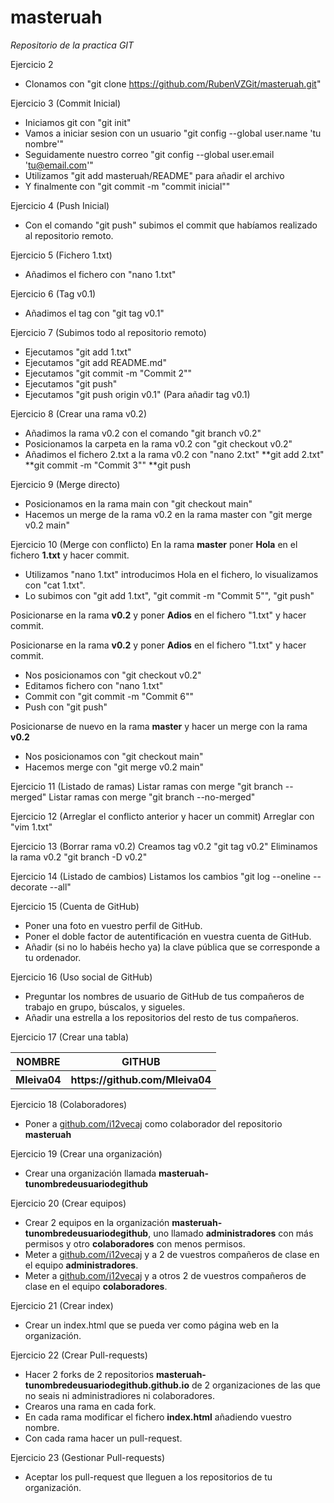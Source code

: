 # masteruah
*Repositorio de la practica GIT*

Ejercicio 2
- Clonamos con "git clone https://github.com/RubenVZGit/masteruah.git"

Ejercicio 3 (Commit Inicial)
- Iniciamos git con "git init"
- Vamos a iniciar sesion con un usuario "git config --global user.name 'tu nombre'"
- Seguidamente nuestro correo "git config --global user.email 'tu@email.com'"
- Utilizamos "git add masteruah/README" para añadir el archivo
- Y finalmente con "git commit -m "commit inicial""

Ejercicio 4 (Push Inicial)
- Con el comando "git push" subimos el commit que habíamos realizado al repositorio remoto.

Ejercicio 5 (Fichero 1.txt)
- Añadimos el fichero con "nano 1.txt"

Ejercicio 6 (Tag v0.1)
- Añadimos el tag con "git tag v0.1"

Ejercicio 7 (Subimos todo al repositorio remoto)
- Ejecutamos "git add 1.txt"
- Ejecutamos "git add README.md"
- Ejecutamos "git commit -m "Commit 2""
- Ejecutamos "git push"
- Ejecutamos "git push origin v0.1" (Para añadir tag v0.1)

Ejercicio 8 (Crear una rama v0.2)
- Añadimos la rama v0.2 con el comando "git branch v0.2"
- Posicionamos la carpeta en la rama v0.2 con "git checkout v0.2"
- Añadimos el fichero 2.txt a la rama v0.2 con "nano 2.txt"
	**git add 2.txt"
	**git commit -m "Commit 3""
	**git push
	
Ejercicio 9 (Merge directo)
- Posicionamos en la rama main con "git checkout main"
- Hacemos un merge de la rama v0.2 en la rama master con "git merge v0.2 main"

Ejercicio 10 (Merge con conflicto)
En la rama **master** poner **Hola** en el fichero **1.txt** y hacer commit.
- Utilizamos "nano 1.txt" introducimos Hola en el fichero, lo visualizamos con "cat 1.txt".
- Lo subimos con "git add 1.txt", "git commit -m "Commit 5"", "git push"

Posicionarse en la rama **v0.2** y poner **Adios** en el fichero "1.txt" y hacer commit.

Posicionarse en la rama **v0.2** y poner **Adios** en el fichero "1.txt" y hacer commit.
- Nos posicionamos con "git checkout v0.2"
- Editamos fichero con "nano 1.txt"
- Commit con "git commit -m "Commit 6""
- Push con "git push"

Posicionarse de nuevo en la rama **master** y hacer un merge con la rama **v0.2**
- Nos posicionamos con "git checkout main"
- Hacemos merge con "git merge v0.2 main"

Ejercicio 11 (Listado de ramas)
Listar ramas con merge "git branch --merged"
Listar ramas con merge "git branch --no-merged"

Ejercicio 12 (Arreglar el conflicto anterior y hacer un commit)
Arreglar con "vim 1.txt"

Ejercicio 13 (Borrar rama v0.2)
Creamos tag v0.2 "git tag v0.2"
Eliminamos la rama v0.2 "git branch -D v0.2"

Ejercicio 14 (Listado de cambios)
Listamos los cambios "git log --oneline --decorate --all"

Ejercicio 15 (Cuenta de GitHub)
- Poner una foto en vuestro perfil de GitHub.
- Poner el doble factor de autentificación en vuestra cuenta de GitHub.
- Añadir (si no lo habéis hecho ya) la clave pública que se corresponde a tu ordenador.

Ejercicio 16 (Uso social de GitHub)
- Preguntar los nombres de usuario de GitHub de tus compañeros de trabajo en grupo, búscalos, y sigueles.
- Añadir una estrella a los repositorios del resto de tus compañeros.

Ejercicio 17 (Crear una tabla)
<table>
	<tr>
	   <th>NOMBRE</th>
	   <th>GITHUB</th>
	</tr>
	<tr>
	   <th>Mleiva04</th>
	   <th>https://github.com/Mleiva04</th>
	</tr>
</table>

Ejercicio 18 (Colaboradores)
- Poner a [github.com/i12vecaj](http://github.com/i12vecaj) como colaborador del repositorio **masteruah**

Ejercicio 19 (Crear una organización)
- Crear una organización llamada **masteruah-tunombredeusuariodegithub**

Ejercicio 20 (Crear equipos)
- Crear 2 equipos en la organización **masteruah-tunombredeusuariodegithub**, uno llamado **administradores** con más permisos y otro **colaboradores** con menos permisos.
- Meter a [github.com/i12vecaj](http://github.com/i12vecaj) y a 2 de vuestros compañeros de clase en el equipo **administradores**.
- Meter a [github.com/i12vecaj](http://github.com/i12vecaj) y a otros 2 de vuestros compañeros de clase en el equipo **colaboradores**.

Ejercicio 21 (Crear index)
- Crear un index.html que se pueda ver como página web en la organización.

Ejercicio 22 (Crear Pull-requests)
- Hacer 2 forks de 2 repositorios **masteruah-tunombredeusuariodegithub.github.io** de 2 organizaciones de las que no seais ni administradiores ni colaboradores.
- Crearos una rama en cada fork.
- En cada rama modificar el fichero **index.html** añadiendo vuestro nombre.
- Con cada rama hacer un pull-request.

Ejercicio 23 (Gestionar Pull-requests)
- Aceptar los pull-request que lleguen a los repositorios de tu organización.
